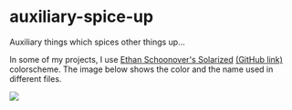# auxiliary-spice-up
Auxiliary things which spices other things up...

In some of my projects, I use [Ethan Schoonover's Solarized](https://ethanschoonover.com/solarized/) [(GitHub link)](https://github.com/altercation/solarized) colorscheme.
The image below shows the color and the name used in different files.

![](https://github.com/altercation/solarized/raw/master/img/solarized-palette.png)
